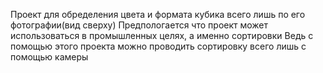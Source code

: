 Проект для обределения цвета и формата кубика всего лишь по его фотографии(вид сверху)
Предпологается что проект может использоваться в промышленных целях, а именно сортировки
Ведь с помощью этого проекта можно проводить сортировку всего лишь с помощью камеры
